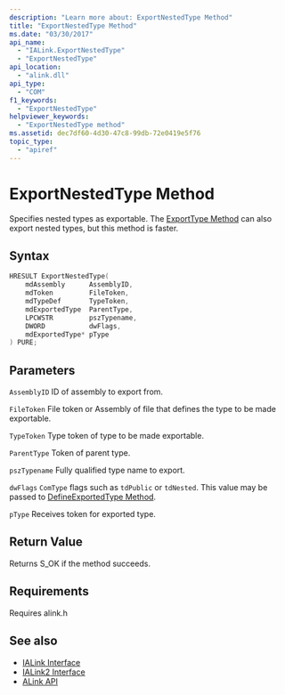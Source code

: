 ```yaml
---
description: "Learn more about: ExportNestedType Method"
title: "ExportNestedType Method"
ms.date: "03/30/2017"
api_name:
  - "IALink.ExportNestedType"
  - "ExportNestedType"
api_location:
  - "alink.dll"
api_type:
  - "COM"
f1_keywords:
  - "ExportNestedType"
helpviewer_keywords:
  - "ExportNestedType method"
ms.assetid: dec7df60-4d30-47c8-99db-72e0419e5f76
topic_type:
  - "apiref"
---
```

# ExportNestedType Method

Specifies nested types as exportable. The [ExportType Method](exporttype-method.md) can also export nested types, but this method is faster.

## Syntax

```cpp
HRESULT ExportNestedType(
    mdAssembly      AssemblyID,
    mdToken         FileToken,
    mdTypeDef       TypeToken,
    mdExportedType  ParentType,
    LPCWSTR         pszTypename,
    DWORD           dwFlags,
    mdExportedType* pType
) PURE;
```

## Parameters

 `AssemblyID`
 ID of assembly to export from.

 `FileToken`
 File token or Assembly of file that defines the type to be made exportable.

 `TypeToken`
 Type token of type to be made exportable.

 `ParentType`
 Token of parent type.

 `pszTypename`
 Fully qualified type name to export.

 `dwFlags`
 `ComType` flags such as `tdPublic` or `tdNested`. This value may be passed to [DefineExportedType Method](../../../core/unmanaged-api/metadata/imetadataassemblyemit-defineexportedtype-method.md).

 `pType`
 Receives token for exported type.

## Return Value

 Returns S_OK if the method succeeds.

## Requirements

 Requires alink.h

## See also

- [IALink Interface](ialink-interface.md)
- [IALink2 Interface](ialink2-interface.md)
- [ALink API](index.md)
